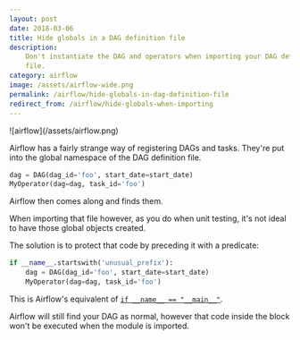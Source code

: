 ```yaml
---
layout: post
date: 2018-03-06
title: Hide globals in a DAG definition file
description:
    Don't instantiate the DAG and operators when importing your DAG definition
    file.
category: airflow
image: /assets/airflow-wide.png
permalink: /airflow/hide-globals-in-dag-definition-file
redirect_from: /airflow/hide-globals-when-importing
---
```

<div class="wide-logos" markdown="1">
![airflow](/assets/airflow.png)
</div>

Airflow has a fairly strange way of registering DAGs and tasks. They're put
into the global namespace of the DAG definition file.

```python
dag = DAG(dag_id='foo', start_date=start_date)
MyOperator(dag=dag, task_id='foo')
```

Airflow then comes along and finds them.

When importing that file however, as you do when unit testing, it's not ideal
to have those global objects created.

The solution is to protect that code by preceding it with a predicate:

```python
if __name__.startswith('unusual_prefix'):
    dag = DAG(dag_id='foo', start_date=start_date)
    MyOperator(dag=dag, task_id='foo')
```

This is Airflow's equivalent of [`if __name__ ==
"__main__"`](http://effbot.org/pyfaq/tutor-what-is-if-name-main-for.htm).

Airflow will still find your DAG as normal, however that code inside the block
won't be executed when the module is imported.
